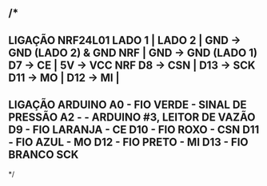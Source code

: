 /*
--------------------------------------------------------------
  LIGAÇÃO NRF24L01
  LADO 1                            | LADO 2
                                    |
  GND  -> GND (LADO 2) & GND NRF    | GND -> GND (LADO 1)
  D7   -> CE                        | 5V  -> VCC NRF
  D8   -> CSN                       | D13 -> SCK
  D11  -> MO                        |
  D12  -> MI                        |
  --------------------------------------------------------------
  LIGAÇÃO ARDUINO
  A0 - FIO VERDE - SINAL DE PRESSÃO
  A2 -           - ARDUINO #3, LEITOR DE VAZÃO
  D9 - FIO LARANJA  - CE
  D10 - FIO ROXO - CSN
  D11 - FIO AZUL - MO
  D12 - FIO PRETO - MI
  D13 - FIO BRANCO  SCK
  --------------------------------------------------------------
*/
